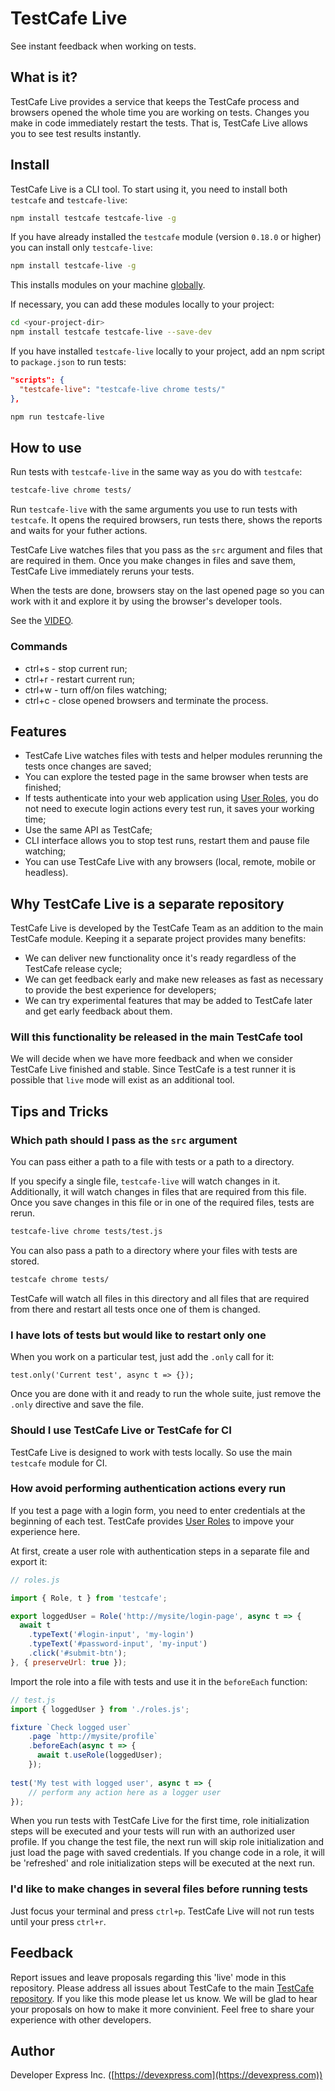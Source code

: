# TestCafe Live

See instant feedback when working on tests.

## What is it?

TestCafe Live provides a service that keeps the TestCafe process and browsers opened the whole time you are
working on tests. Changes you make in code immediately restart the tests. That is, TestCafe Live allows you to see test results instantly.

## Install

TestCafe Live is a CLI tool. To start using it, you need to install both `testcafe` and `testcafe-live`:

```sh
npm install testcafe testcafe-live -g
```

If you have already installed the `testcafe` module (version `0.18.0` or higher) you can install only `testcafe-live`:

```sh
npm install testcafe-live -g
```

This installs modules on your machine [globally](https://docs.npmjs.com/getting-started/installing-npm-packages-globally).

If necessary, you can add these modules locally to your project:

```sh
cd <your-project-dir>
npm install testcafe testcafe-live --save-dev
```

If you have installed `testcafe-live` locally to your project, add an npm script to `package.json` to run tests:

```json
"scripts": {
  "testcafe-live": "testcafe-live chrome tests/"
},
```

```sh
npm run testcafe-live
```

## How to use

Run tests with `testcafe-live` in the same way as you do with `testcafe`:

```sh
testcafe-live chrome tests/
```

Run `testcafe-live` with the same arguments you use to run tests with `testcafe`. It opens the required browsers, run tests
there, shows the reports and waits for your futher actions.

TestCafe Live watches files that you pass as the `src` argument and files that are required in them. Once you make changes in files and save them, TestCafe Live immediately reruns your tests.

When the tests are done, browsers stay on the last opened page so you can work with it and explore it by using the browser's developer tools.

See the [VIDEO]().

### Commands

- ctrl+s - stop current run;
- ctrl+r - restart current run;
- ctrl+w - turn off/on files watching;
- ctrl+c - close opened browsers and terminate the process.

## Features

- TestCafe Live watches files with tests and helper modules rerunning the tests once changes are saved;
- You can explore the tested page in the same browser when tests are finished;
- If tests authenticate into your web application using [User Roles](https://devexpress.github.io/testcafe/documentation/test-api/authentication/user-roles.html), you do not need to execute login actions every test run, it saves your working time;
- Use the same API as TestCafe;
- CLI interface allows you to stop test runs, restart them and pause file watching;
- You can use TestCafe Live with any browsers (local, remote, mobile or headless).

## Why TestCafe Live is a separate repository

TestCafe Live is developed by the TestCafe Team as an addition to the main TestCafe module. Keeping it a separate project provides many benefits:

- We can deliver new functionality once it's ready regardless of the TestCafe release cycle;
- We can get feedback early and make new releases as fast as necessary to provide the best experience for developers;
- We can try experimental features that may be added to TestCafe later and get early feedback about them.

### Will this functionality be released in the main TestCafe tool

We will decide when we have more feedback and when we consider TestCafe Live finished and stable. Since TestCafe is a test runner it is possible
that `live` mode will exist as an additional tool.

## Tips and Tricks

### Which path should I pass as the `src` argument

You can pass either a path to a file with tests or a path to a directory.

If you specify a single file, `testcafe-live` will watch changes in it. Additionally, it will watch changes in files that are required from this file. Once you save changes in this file or in one of the required files, tests are rerun.

```sh
testcafe-live chrome tests/test.js
```

You can also pass a path to a directory where your files with tests are stored.

```sh
testcafe chrome tests/
```

TestCafe will watch all files in this directory and all files that are required from there and restart all tests once one of them is changed.

### I have lots of tests but would like to restart only one

When you work on a particular test, just add the `.only` call for it:

```
test.only('Current test', async t => {});
```

Once you are done with it and ready to run the whole suite, just remove the `.only` directive and save the file.

### Should I use TestCafe Live or TestCafe for CI

TestCafe Live is designed to work with tests locally. So use the main `testcafe` module for CI.

### How avoid performing authentication actions every run

If you test a page with a login form, you need to enter credentials at the beginning of each test. TestCafe provides [User Roles](https://devexpress.github.io/testcafe/documentation/test-api/authentication/user-roles.html) to impove your experience here.

At first, create a user role with authentication steps in a separate file and export it:

```js
// roles.js

import { Role, t } from 'testcafe';

export loggedUser = Role('http://mysite/login-page', async t => {
  await t
    .typeText('#login-input', 'my-login')
    .typeText('#password-input', 'my-input')
    .click('#submit-btn');
}, { preserveUrl: true });
```

Import the role into a file with tests and use it in the `beforeEach` function:

```js
// test.js
import { loggedUser } from './roles.js';

fixture `Check logged user`
    .page `http://mysite/profile`
    .beforeEach(async t => {
      await t.useRole(loggedUser);
    });
    
test('My test with logged user', async t => {
    // perform any action here as a logger user
});
```

When you run tests with TestCafe Live for the first time, role initialization steps will be executed and your tests will run with an authorized user profile. If you change the test file, the next run will skip role initialization and just load the page with saved
credentials. If you change code in a role, it will be 'refreshed' and role initialization steps will be executed at the next run.

### I'd like to make changes in several files before running tests

Just focus your terminal and press `ctrl+p`. TestCafe Live will not run tests until your press `ctrl+r`.

## Feedback

Report issues and leave proposals regarding this 'live' mode in this repository. Please address all issues about TestCafe to the main [TestCafe repository](https://github.com/DevExpress/testcafe/issues).
If you like this mode please let us know. We will be glad to hear your proposals on how to make it more convinient.
Feel free to share your experience with other developers.

## Author

Developer Express Inc. ([https://devexpress.com](https://devexpress.com))